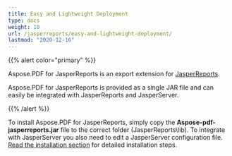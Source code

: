 ```yaml
---
title: Easy and Lightweight Deployment
type: docs
weight: 10
url: /jasperreports/easy-and-lightweight-deployment/
lastmod: "2020-12-16"
---
```


{{% alert color="primary" %}} 

Aspose.PDF for JasperReports is an export extension for [JasperReports](http://www.jaspersoft.com/jasperreports).

Aspose.PDF for JasperReports is provided as a single JAR file and can easily be integrated with JasperReports and JasperServer. 

{{% /alert %}} 

To install Aspose.PDF for JasperReports, simply copy the **Aspose-pdf-jasperreports.jar** file to the correct folder (JasperReports\lib). To integrate with JasperServer you also need to edit a JasperServer configuration file. [Read the installation section](/pdf/jasperreports/installation/) for detailed installation steps. 
